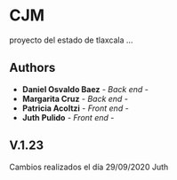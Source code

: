 # CJM

 proyecto del estado de tlaxcala ...

## Authors

* **Daniel Osvaldo Baez** - *Back end* - 
* **Margarita Cruz** - *Back end* - 
* **Patricia Acoltzi** - *Front end* - 
* **Juth Pulido** - *Front end* -

## V.1.23

Cambios realizados el día 29/09/2020 Juth